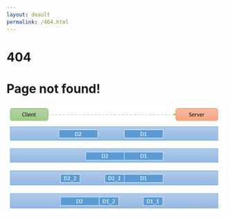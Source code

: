 ```yaml
---
layout: deault
permalink: /404.html
---
```



# 404

<h1 color='red' style='font-weight:bold'>Page not found!</h1>

![](/assets/images/NettyImages/chapter09/chapter09_01.png)
